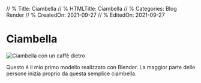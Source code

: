 // % Title: Ciambella
// % HTMLTitle: Ciambella
// % Categories: Blog Render
// % CreatedOn: 2021-09-27
// % EditedOn: 2021-09-27

# Ciambella

![Ciambella con un caffè dietro]([staticoso:Site:RelativeRoot]Assets/Render/donut_final.png)

Questo é il mio primo modello realizzato con Blender. La maggior parte delle persone inizia proprio da questa semplice ciambella.
